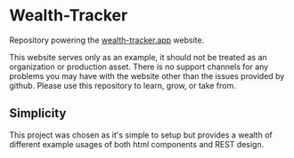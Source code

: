 # Wealth-Tracker
Repository powering the [wealth-tracker.app](https://wealth-tracker.app) website.

This website serves only as an example, it should not be treated as an organization or production asset.
There is no support channels for any problems you may have with the website other than the issues provided by github.
Please use this repository to learn, grow, or take from.

## Simplicity

This project was chosen as it's simple to setup but provides a wealth
of different example usages of both html components and REST design.